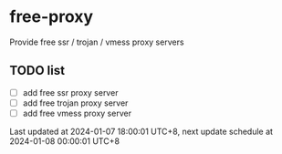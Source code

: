 
# free-proxy
Provide free ssr / trojan / vmess proxy servers


## TODO list
- [ ] add free ssr proxy server
- [ ] add free trojan proxy server
- [ ] add free vmess proxy server

Last updated at 2024-01-07 18:00:01 UTC+8, next update schedule at 2024-01-08 00:00:01 UTC+8

